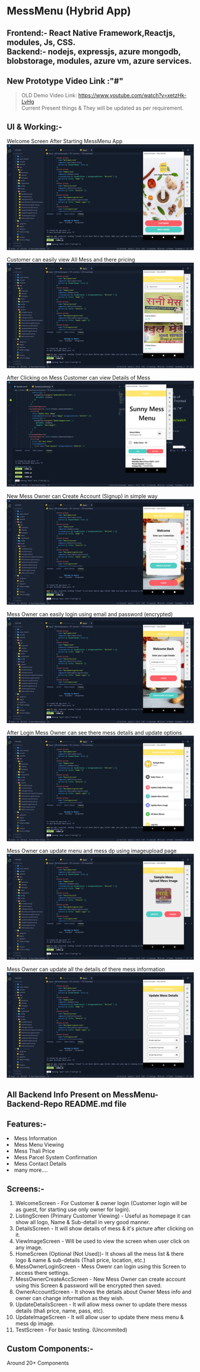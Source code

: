 # MessMenu (Hybrid App)

## <b>Frontend:-</b> React Native Framework,Reactjs, modules, Js, CSS. <br /><b>Backend:- </b>nodejs, expressjs, azure mongodb, blobstorage, modules, azure vm, azure services.

## New Prototype Video Link :"#"

> OLD Demo Video Link: https://www.youtube.com/watch?v=xetzHk-LvHg <br />
> Current Present things & They will be updated as per requirement.

## UI & Working:-

Welcome Screen After Starting MessMenu App
![ScreenShot](./README_images_frontend/messmenuapkwelcome.png)
<br />

Customer can easily view All Mess and there pricing
![ScreenShot](./README_images_frontend/azlistingscreen.png)
<br />

After Clicking on Mess Customer can view Details of Mess
![ScreenShot](./README_images_frontend/custdetailsinfo.png)
<br />

New Mess Owner can Create Account (Signup) in simple way
![ScreenShot](./README_images_frontend/azsignupscreen.png)
<br />

Mess Owner can easily login using email and password (encrypted)
![ScreenShot](./README_images_frontend/loginassample.png)
<br />

After Login Mess Owner can see there mess details and update options
![ScreenShot](./README_images_frontend/detailsscreen.png)
<br />

Mess Owner can update menu and mess dp using imageupload page
![ScreenShot](./README_images_frontend/imageuploadfd.png)
<br />

Mess Owner can update all the details of there mess information
![ScreenShot](./README_images_frontend/updatedetailsscreen.png)

## All Backend Info Present on MessMenu-Backend-Repo README.md file

## Features:-

<li > Mess Information
<li > Mess Menu Viewing
<li > Mess Thali Price
<li > Mess Parcel System Confirmation
<li > Mess Contact Details
<li > many more....

## Screens:-

1. WelcomeScreen - For Customer & owner login (Customer login will be as guest, for starting use only owner for login).
2. ListingScreen (Primary Customer Viewing) - Useful as homepage it can show all logo, Name & Sub-detail in very good manner.
3. DetailsScreen - It will show details of mess & it's picture after clicking on it.
4. ViewImageScreen - Will be used to view the screen when user click on any image.
5. HomeScreen (Optional (Not Used))- It shows all the mess list & there logo & name & sub-details (Thali price, location, etc.)
6. MessOwnerLoginScreen - Mess Owenr can login using this Screen to access there settings.
7. MessOwnerCreateAccScreen - New Mess Owner can create account using this Screen & password will be encrypted then saved.
8. OwnerAccountScreen - It shows the details about Owner Mess info and owner can change information as they wish.
9. UpdateDetailsScreen - It will allow mess owner to update there messs details (thali price, name, pass, etc).
10. UpdateImageScreen - It will allow user to update there mess menu & mess dp image.
11. TestScreen - For basic testing. (Uncommited)

## Custom Components:-

Around 20+ Components
